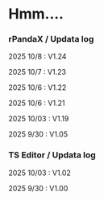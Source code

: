 # Hmm....

### rPandaX / Updata log
2025 10/8 : V1.24

2025 10/7 : V1.23

2025 10/6 : V1.22

2025 10/6 : V1.21

2025 10/03 : V1.19

2025 9/30 : V1.05

### TS Editor / Updata log
2025 10/03 : V1.02

2025 9/30 : V1.00
